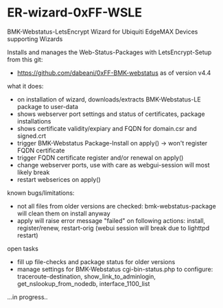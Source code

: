 # ER-wizard-0xFF-WSLE
BMK-Webstatus-LetsEncrypt Wizard for Ubiquiti EdgeMAX Devices supporting Wizards 

Installs and manages the Web-Status-Packages with LetsEncrypt-Setup from this git:
+ https://github.com/dabeani/0xFF-BMK-webstatus as of version v4.4

what it does:
- on installation of wizard, downloads/extracts BMK-Webstatus-LE package to user-data
- shows webserver port settings and status of certificates, package installations
- shows certificate validity/expiary and FQDN for domain.csr and signed.crt
- trigger BMK-Webstatus Package-Install on apply() -> won't register FQDN certificate
- trigger FQDN certificate register and/or renewal on apply()
- change webserver ports, use with care as webgui-session will most likely break
- restart webserices on apply()

known bugs/limitations:
- not all files from older versions are checked: bmk-webstatus-package will clean them on install anyway
- apply will raise error message "failed" on following actions: 
  install, register/renew, restart-orig (webui session will break due to lighttpd restart)

open tasks
- fill up file-checks and package status for older versions
- manage settings for BMK-Webstatus cgi-bin-status.php to configure:
  traceroute-destination, show_link_to_adminlogin, get_nslookup_from_nodedb, interface_1100_list

...in progress..

